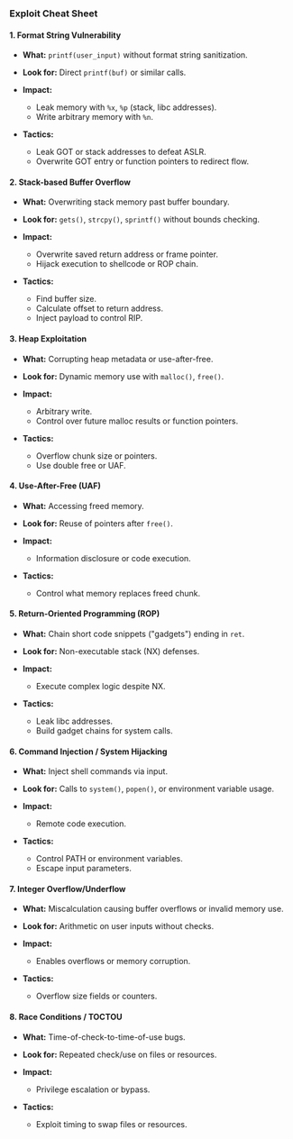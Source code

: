 ### **Exploit Cheat Sheet**

#### 1. Format String Vulnerability

* **What:** `printf(user_input)` without format string sanitization.
* **Look for:** Direct `printf(buf)` or similar calls.
* **Impact:**

  * Leak memory with `%x`, `%p` (stack, libc addresses).
  * Write arbitrary memory with `%n`.
* **Tactics:**

  * Leak GOT or stack addresses to defeat ASLR.
  * Overwrite GOT entry or function pointers to redirect flow.

#### 2. Stack-based Buffer Overflow

* **What:** Overwriting stack memory past buffer boundary.
* **Look for:** `gets()`, `strcpy()`, `sprintf()` without bounds checking.
* **Impact:**

  * Overwrite saved return address or frame pointer.
  * Hijack execution to shellcode or ROP chain.
* **Tactics:**

  * Find buffer size.
  * Calculate offset to return address.
  * Inject payload to control RIP.

#### 3. Heap Exploitation

* **What:** Corrupting heap metadata or use-after-free.
* **Look for:** Dynamic memory use with `malloc()`, `free()`.
* **Impact:**

  * Arbitrary write.
  * Control over future malloc results or function pointers.
* **Tactics:**

  * Overflow chunk size or pointers.
  * Use double free or UAF.

#### 4. Use-After-Free (UAF)

* **What:** Accessing freed memory.
* **Look for:** Reuse of pointers after `free()`.
* **Impact:**

  * Information disclosure or code execution.
* **Tactics:**

  * Control what memory replaces freed chunk.

#### 5. Return-Oriented Programming (ROP)

* **What:** Chain short code snippets ("gadgets") ending in `ret`.
* **Look for:** Non-executable stack (NX) defenses.
* **Impact:**

  * Execute complex logic despite NX.
* **Tactics:**

  * Leak libc addresses.
  * Build gadget chains for system calls.

#### 6. Command Injection / System Hijacking

* **What:** Inject shell commands via input.
* **Look for:** Calls to `system()`, `popen()`, or environment variable usage.
* **Impact:**

  * Remote code execution.
* **Tactics:**

  * Control PATH or environment variables.
  * Escape input parameters.

#### 7. Integer Overflow/Underflow

* **What:** Miscalculation causing buffer overflows or invalid memory use.
* **Look for:** Arithmetic on user inputs without checks.
* **Impact:**

  * Enables overflows or memory corruption.
* **Tactics:**

  * Overflow size fields or counters.

#### 8. Race Conditions / TOCTOU

* **What:** Time-of-check-to-time-of-use bugs.
* **Look for:** Repeated check/use on files or resources.
* **Impact:**

  * Privilege escalation or bypass.
* **Tactics:**

  * Exploit timing to swap files or resources.
